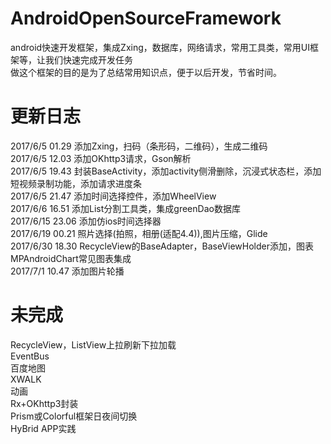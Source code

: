 # AndroidOpenSourceFramework
android快速开发框架，集成Zxing，数据库，网络请求，常用工具类，常用UI框架等，让我们快速完成开发任务<br>
做这个框架的目的是为了总结常用知识点，便于以后开发，节省时间。

# 更新日志
2017/6/5    01.29   添加Zxing，扫码（条形码，二维码），生成二维码<br>
2017/6/5    12.03   添加OKhttp3请求，Gson解析<br>
2017/6/5    19.43   封装BaseActivity，添加activity侧滑删除，沉浸式状态栏，添加短视频录制功能，添加请求进度条<br>
2017/6/5    21.47   添加时间选择控件，添加WheelView<br>
2017/6/6    16.51   添加List分割工具类，集成greenDao数据库<br>
2017/6/15   23.06   添加仿ios时间选择器<br>
2017/6/19   00.21   照片选择(拍照，相册(适配4.4)),图片压缩，Glide<br>
2017/6/30   18.30   RecycleView的BaseAdapter，BaseViewHolder添加，图表MPAndroidChart常见图表集成<br>
2017/7/1    10.47   添加图片轮播<br>

# 未完成
RecycleView，ListView上拉刷新下拉加载<br>
EventBus<br>
百度地图<br>
XWALK<br>
动画<br>
Rx+OKhttp3封装<br>
Prism或Colorful框架日夜间切换<br>
HyBrid APP实践<br>

